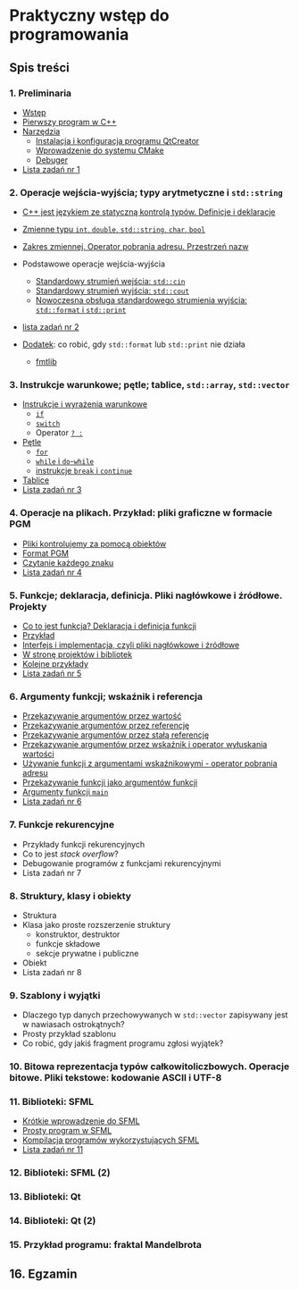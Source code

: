 # Praktyczny wstęp do programowania 

## Spis treści

### 1. Preliminaria

- [Wstęp](./00-wstep.md)
- [Pierwszy program w C++](./01-pierwszy-program.md)
- [Narzędzia](./01-narzedzia.md)
  - [Instalacja i konfiguracja programu QtCreator](./01-qtcreator.md)
  - [Wprowadzenie do systemu CMake](./01-cmake.md)
  - [Debuger](./01-debugger.md)
- [Lista zadań nr 1](./listy/lista1.md)

### 2. Operacje wejścia-wyjścia; typy arytmetyczne i `std::string`

- [C++ jest językiem ze statyczną kontrolą typów. Definicje i deklaracje](./02-statyczna-kontrola-typow.md)
- [Zmienne typu `int`, `double`, `std::string`, `char`, `bool`](./02-typy-wbudowane.md)
- [Zakres zmiennej. Operator pobrania adresu. Przestrzeń nazw](./02-zakres.md)
- Podstawowe operacje wejścia-wyjścia
  - [Standardowy strumień wejścia: `std::cin`](./02-cin.md)
  - [Standardowy strumień wyjścia: `std::cout`](./02-cout.md)
  - [Nowoczesna obsługa standardowego strumienia wyjścia: `std::format` i `std::print`](./02-format-print.md)

- [lista zadań nr 2](./listy/lista2.md) 

- [Dodatek](02-dodatek.md): co robić, gdy `std::format` lub `std::print` nie działa

  - [fmtlib](02-fmtlib.md)

### 3. Instrukcje warunkowe; pętle; tablice, `std::array`, `std::vector`

- [Instrukcje i wyrażenia warunkowe](./03-wyrazenia-warunkowe.md)
  - [`if`](./03-if.md)
  - [`switch`](./03-switch.md)
  - Operator [`? :`](./03-wyr-warunkowe.md)
- [Pętle](03-loops.md)
  - [`for`](./03-for.md)
  - [`while` i `do`-`while`](./03-while.md)
  - [instrukcje `break` i `continue`](./03-break.md)
- [Tablice](./03-tablice.md)
- [Lista zadań nr 3](./listy/lista3.md)

### 4. Operacje na plikach. Przykład: pliki graficzne w formacie PGM

- [Pliki kontrolujemy za pomocą obiektów](./04-pliki.md)
- [Format PGM](./04-pgm.md)
- [Czytanie każdego znaku](./04-get.md)
- [Lista zadań nr 4](./listy/lista4.md)

### 5. Funkcje; deklaracja, definicja. Pliki nagłówkowe i źródłowe. Projekty

- [Co to jest funkcja? Deklaracja i definicja funkcji](05-funkcje.md)
- [Przykład](./05-example1.md)
- [Interfejs i implementacja, czyli pliki nagłówkowe i źródłowe](05-interfejs-implementacja.md)
- [W stronę projektów i bibliotek](./05-projekty-biblioteki.md)
- [Kolejne przykłady](05-example2.md)
- [Lista zadań nr 5](./listy/lista5.md)

### 6. Argumenty funkcji; wskaźnik i referencja

- [Przekazywanie argumentów przez wartość](06-arg-value.md)
- [Przekazywanie argumentów przez referencję](06-arg-reference.md)
- [Przekazywanie argumentów przez stałą referencję](06-arg-const-reference.md)
- [Przekazywanie argumentów przez wskaźnik i operator wyłuskania wartości](06-arg-pointer.md)
- [Używanie funkcji z argumentami wskaźnikowymi - operator pobrania adresu](06-arg-pointer-usage.md)
- [Przekazywanie funkcji jako argumentów funkcji](06-arg-function.md)
- [Argumenty funkcji `main`](06-arg-main.md)
- [Lista zadań nr 6](./listy/lista6.md)

### 7. Funkcje rekurencyjne

- Przykłady funkcji rekurencyjnych
- Co to jest *stack overflow*?
- Debugowanie programów z funkcjami rekurencyjnymi
- Lista zadań nr 7

### 8. Struktury, klasy i obiekty

- Struktura
- Klasa jako proste rozszerzenie struktury
  - konstruktor, destruktor
  - funkcje składowe
  - sekcje prywatne i publiczne
- Obiekt
- Lista zadań nr 8

### 9. Szablony i wyjątki

- Dlaczego typ danych przechowywanych w `std::vector` zapisywany jest w nawiasach ostrokątnych?
- Prosty przykład szablonu
- Co robić, gdy jakiś fragment programu zgłosi wyjątek? 

### 10. Bitowa reprezentacja typów całkowitoliczbowych. Operacje bitowe. Pliki tekstowe: kodowanie ASCII i UTF-8

### 11. Biblioteki: SFML

- [Krótkie wprowadzenie do SFML](./11-SFML-intro.md)
- [Prosty program w SFML](./11-SFML-pierwszy.md)
- [Kompilacja programów wykorzystujących SFML](./11-SFML-kompilacja.md)
- [Lista zadań nr 11](listy/lista11.md) 

### 12. Biblioteki: SFML (2)

### 13. Biblioteki: Qt

### 14. Biblioteki: Qt (2)

### 15. Przykład programu: fraktal Mandelbrota

## 16. Egzamin
